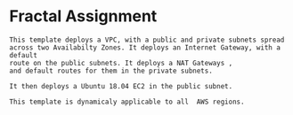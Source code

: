 # Fractal Assignment
    
    
    This template deploys a VPC, with a public and private subnets spread 
    across two Availabilty Zones. It deploys an Internet Gateway, with a default 
    route on the public subnets. It deploys a NAT Gateways , 
    and default routes for them in the private subnets.
     
    It then deploys a Ubuntu 18.04 EC2 in the public subnet.
    
    This template is dynamicaly applicable to all  AWS regions.
